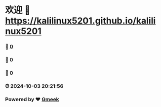 # 欢迎 :link: https://kalilinux5201.github.io/kalilinux5201 
### :page_facing_up: [0](https://kalilinux5201.github.io/kalilinux5201/tag.html) 
### :speech_balloon: 0 
### :hibiscus: 0 
### :alarm_clock: 2024-10-03 20:21:56 
### Powered by :heart: [Gmeek](https://github.com/Meekdai/Gmeek)
